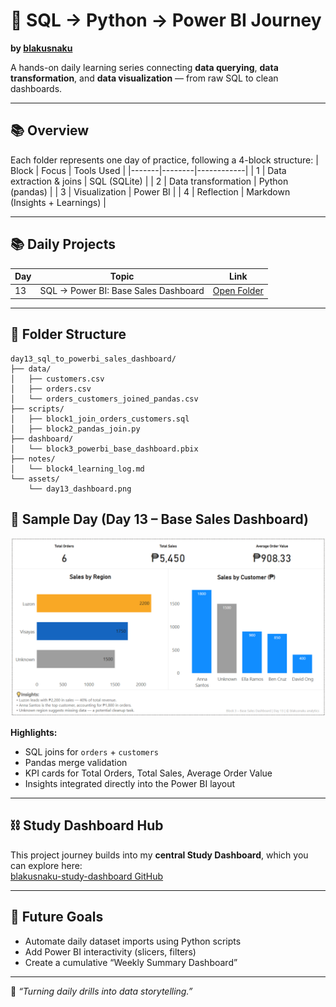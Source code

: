 # 🧩 SQL → Python → Power BI Journey
**by [blakusnaku](https://github.com/blakusnaku)**

A hands-on daily learning series connecting **data querying**, **data transformation**, and **data visualization** — from raw SQL to clean dashboards.

---

## 📚 Overview
Each folder represents one day of practice, following a 4-block structure:
| Block | Focus | Tools Used |
|-------|--------|------------|
| 1 | Data extraction & joins | SQL (SQLite) |
| 2 | Data transformation | Python (pandas) |
| 3 | Visualization | Power BI |
| 4 | Reflection | Markdown (Insights + Learnings) |

---

## 📚 Daily Projects

| Day | Topic | Link |
|-----|--------|------|
| 13 | SQL → Power BI: Base Sales Dashboard | [Open Folder](day13_sql_to_powerbi_sales_dashboard/) |

---


## 🧱 Folder Structure
```
day13_sql_to_powerbi_sales_dashboard/
├── data/
│   ├── customers.csv
│   ├── orders.csv
│   └── orders_customers_joined_pandas.csv
├── scripts/
│   ├── block1_join_orders_customers.sql
│   ├── block2_pandas_join.py
├── dashboard/
│   └── block3_powerbi_base_dashboard.pbix
├── notes/
│   └── block4_learning_log.md
└── assets/
    └── day13_dashboard.png
```
## 🧠 Sample Day (Day 13 – Base Sales Dashboard)
![Dashboard Preview](day13_sql_to_powerbi_sales_dashboard/assets/day13_dashboard.png)

**Highlights:**
- SQL joins for `orders` + `customers`
- Pandas merge validation
- KPI cards for Total Orders, Total Sales, Average Order Value
- Insights integrated directly into the Power BI layout

---

## ⛓️ Study Dashboard Hub

This project journey builds into my **central Study Dashboard**, which you can explore here:  
[blakusnaku-study-dashboard GitHub](https://github.com/blakusnaku/blakusnaku-study-dashboard)

---

## 🔗 Future Goals
- Automate daily dataset imports using Python scripts  
- Add Power BI interactivity (slicers, filters)  
- Create a cumulative “Weekly Summary Dashboard”  

---

💬 *“Turning daily drills into data storytelling.”*  
